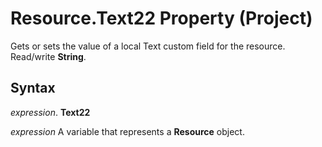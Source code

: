 
# Resource.Text22 Property (Project)

Gets or sets the value of a local Text custom field for the resource. Read/write  **String**.


## Syntax

 _expression_. **Text22**

 _expression_ A variable that represents a **Resource** object.

